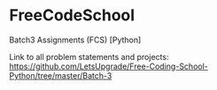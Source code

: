 # FreeCodeSchool
Batch3 Assignments (FCS) [Python]

Link to all problem statements and projects:
https://github.com/LetsUpgrade/Free-Coding-School-Python/tree/master/Batch-3
